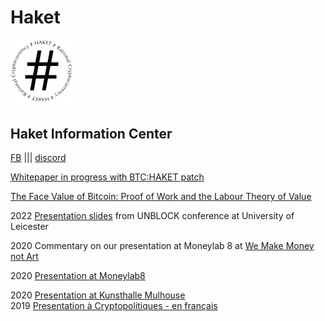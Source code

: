 # Haket
<img src="haket_logo.png" alt="HAKET" width="100"/>

## Haket Information Center 
[FB](https://web.facebook.com/pg/HaketRC/about/) ||| [discord](https://discord.gg/NvwzFMW5pR)  

[Whitepaper in progress with BTC:HAKET patch](https://pad.riseup.net/p/r.76989f4d4d317f98c4269995a09720cd)  

[The Face Value of Bitcoin: Proof of Work and the Labour Theory of Value](https://www.newsclick.in/face-value-bitcoin-proof-work-and-labour-theory-value)

2022 [Presentation slides](https://unblock-haket.surge.sh/#/) from UNBLOCK conference at University of Leicester 

2020 Commentary on our presentation at Moneylab 8 at [We Make Money not Art](https://we-make-money-not-art.com/value-extraction-and-the-workforce-of-the-cryptocene/)   

2020 [Presentation at Moneylab8](https://youtu.be/eAIrMqbwgFY?t=3118)   

2020 [Presentation at Kunsthalle Mulhouse](http://kunsthallemulhouse.com/oeuvres/haket-rational-cryptocurrency/algotaylorism14/)   
2019 [Presentation à Cryptopolitiques - en français](https://www.youtube.com/watch?v=Q6VI6_KtIqc)  
